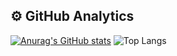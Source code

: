 ## ⚙️ GitHub Analytics
[![Anurag's GitHub stats](https://github-readme-stats.vercel.app/api?username=adriansaav27&show_icons=true&theme=tokyonight&rank_icon=github)](https://github.com/anuraghazra/github-readme-stats)
![Top Langs](https://github-readme-stats.vercel.app/api/top-langs/?username=adriansaav27&layout=compact&theme=tokyonight)
